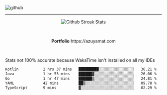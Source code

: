 ![github](https://media.discordapp.net/attachments/881363147364118528/1142610121697021952/background.png?width=1000&height=300)<br>
___
<p align="center">
  <img alt="Github Streak Stats" src="https://streak-stats.demolab.com?user=Azuyamat&theme=transparent&hide_border=true"/>
</p><br>
<p align="center">
      <strong>Portfolio</strong> https://azuyamat.com
</p><br>

Stats not 100% accurate because WakaTime isn't installed on all my IDEs
<!--START_SECTION:waka-->

```txt
Kotlin           2 hrs 37 mins   █████████░░░░░░░░░░░░░░░░   36.21 %
Java             1 hr 53 mins    ██████▓░░░░░░░░░░░░░░░░░░   26.06 %
Go               1 hr 47 mins    ██████▒░░░░░░░░░░░░░░░░░░   24.81 %
YAML             42 mins         ██▒░░░░░░░░░░░░░░░░░░░░░░   09.78 %
TypeScript       9 mins          ▓░░░░░░░░░░░░░░░░░░░░░░░░   02.29 %
```

<!--END_SECTION:waka-->
